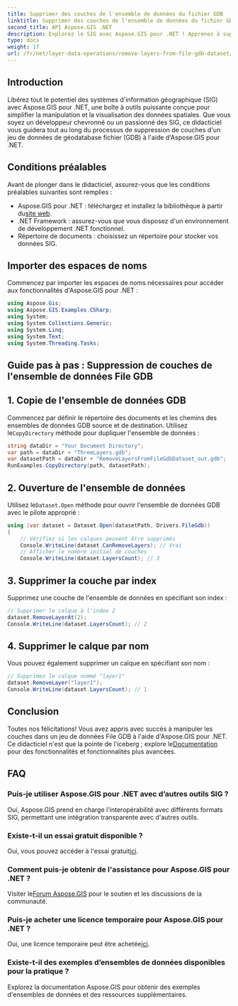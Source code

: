 ```yaml
---
title: Supprimer des couches de l'ensemble de données du fichier GDB
linktitle: Supprimer des couches de l'ensemble de données du fichier GDB
second_title: API Aspose.GIS .NET
description: Explorez le SIG avec Aspose.GIS pour .NET ! Apprenez à supprimer des couches des ensembles de données File GDB étape par étape. Téléchargez-le maintenant pour une expérience de données spatiales fluide.
type: docs
weight: 17
url: /fr/net/layer-data-operations/remove-layers-from-file-gdb-dataset/
---
```

## Introduction
Libérez tout le potentiel des systèmes d'information géographique (SIG) avec Aspose.GIS pour .NET, une boîte à outils puissante conçue pour simplifier la manipulation et la visualisation des données spatiales. Que vous soyez un développeur chevronné ou un passionné des SIG, ce didacticiel vous guidera tout au long du processus de suppression de couches d'un jeu de données de géodatabase fichier (GDB) à l'aide d'Aspose.GIS pour .NET.
## Conditions préalables
Avant de plonger dans le didacticiel, assurez-vous que les conditions préalables suivantes sont remplies :
-  Aspose.GIS pour .NET : téléchargez et installez la bibliothèque à partir du[site web](https://releases.aspose.com/gis/net/).
- .NET Framework : assurez-vous que vous disposez d'un environnement de développement .NET fonctionnel.
- Répertoire de documents : choisissez un répertoire pour stocker vos données SIG.
## Importer des espaces de noms
Commencez par importer les espaces de noms nécessaires pour accéder aux fonctionnalités d'Aspose.GIS pour .NET :
```csharp
using Aspose.Gis;
using Aspose.GIS.Examples.CSharp;
using System;
using System.Collections.Generic;
using System.Linq;
using System.Text;
using System.Threading.Tasks;
```
## Guide pas à pas : Suppression de couches de l'ensemble de données File GDB
## 1. Copie de l'ensemble de données GDB
 Commencez par définir le répertoire des documents et les chemins des ensembles de données GDB source et de destination. Utilisez le`CopyDirectory` méthode pour dupliquer l'ensemble de données :
```csharp
string dataDir = "Your Document Directory";
var path = dataDir + "ThreeLayers.gdb";
var datasetPath = dataDir + "RemoveLayersFromFileGdbDataset_out.gdb";
RunExamples.CopyDirectory(path, datasetPath);
```
## 2. Ouverture de l'ensemble de données
 Utilisez le`Dataset.Open` méthode pour ouvrir l'ensemble de données GDB avec le pilote approprié :
```csharp
using (var dataset = Dataset.Open(datasetPath, Drivers.FileGdb))
{
    // Vérifiez si les calques peuvent être supprimés
    Console.WriteLine(dataset.CanRemoveLayers); // Vrai
    // Afficher le nombre initial de couches
    Console.WriteLine(dataset.LayersCount); // 3
```
## 3. Supprimer la couche par index
Supprimez une couche de l'ensemble de données en spécifiant son index :
```csharp
// Supprimer le calque à l'index 2
dataset.RemoveLayerAt(2);
Console.WriteLine(dataset.LayersCount); // 2
```
## 4. Supprimer le calque par nom
Vous pouvez également supprimer un calque en spécifiant son nom :
```csharp
// Supprimez le calque nommé "layer1"
dataset.RemoveLayer("layer1");
Console.WriteLine(dataset.LayersCount); // 1
```
## Conclusion
Toutes nos félicitations! Vous avez appris avec succès à manipuler les couches dans un jeu de données File GDB à l'aide d'Aspose.GIS pour .NET. Ce didacticiel n'est que la pointe de l'iceberg ; explore le[Documentation](https://reference.aspose.com/gis/net/) pour des fonctionnalités et fonctionnalités plus avancées.
## FAQ
### Puis-je utiliser Aspose.GIS pour .NET avec d’autres outils SIG ?
Oui, Aspose.GIS prend en charge l'interopérabilité avec différents formats SIG, permettant une intégration transparente avec d'autres outils.
### Existe-t-il un essai gratuit disponible ?
 Oui, vous pouvez accéder à l'essai gratuit[ici](https://releases.aspose.com/).
### Comment puis-je obtenir de l'assistance pour Aspose.GIS pour .NET ?
 Visiter le[Forum Aspose.GIS](https://forum.aspose.com/c/gis/33) pour le soutien et les discussions de la communauté.
### Puis-je acheter une licence temporaire pour Aspose.GIS pour .NET ?
 Oui, une licence temporaire peut être achetée[ici](https://purchase.aspose.com/temporary-license/).
### Existe-t-il des exemples d’ensembles de données disponibles pour la pratique ?
Explorez la documentation Aspose.GIS pour obtenir des exemples d'ensembles de données et des ressources supplémentaires.